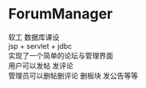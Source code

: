 # ForumManager
软工 数据库课设
<br/>
jsp + servlet + jdbc<br/>
实现了一个简单的论坛与管理界面<br/>
用户可以发帖 发评论<br/>
管理员可以删帖删评论 删板块 发公告等等<br/>
